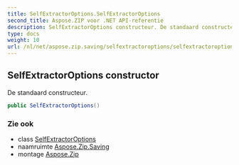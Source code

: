 ```yaml
---
title: SelfExtractorOptions.SelfExtractorOptions
second_title: Aspose.ZIP voor .NET API-referentie
description: SelfExtractorOptions constructeur. De standaard constructeur.
type: docs
weight: 10
url: /nl/net/aspose.zip.saving/selfextractoroptions/selfextractoroptions/
---
```

## SelfExtractorOptions constructor

De standaard constructeur.

```csharp
public SelfExtractorOptions()
```

### Zie ook

* class [SelfExtractorOptions](../)
* naamruimte [Aspose.Zip.Saving](../../selfextractoroptions/)
* montage [Aspose.Zip](../../../)



